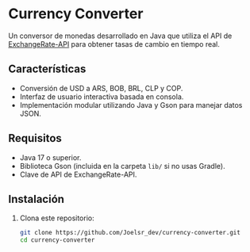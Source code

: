 # Currency Converter

Un conversor de monedas desarrollado en Java que utiliza el API de [ExchangeRate-API](https://www.exchangerate-api.com) para obtener tasas de cambio en tiempo real.

## Características

- Conversión de USD a ARS, BOB, BRL, CLP y COP.
- Interfaz de usuario interactiva basada en consola.
- Implementación modular utilizando Java y Gson para manejar datos JSON.

## Requisitos

- Java 17 o superior.
- Biblioteca Gson (incluida en la carpeta `lib/` si no usas Gradle).
- Clave de API de ExchangeRate-API.

## Instalación

1. Clona este repositorio:
   ```bash
   git clone https://github.com/Joelsr_dev/currency-converter.git
   cd currency-converter

